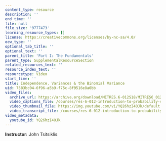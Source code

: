 ```yaml
---
content_type: resource
description: ''
end_time: ''
file: null
file_size: '9777473'
learning_resource_types: []
license: https://creativecommons.org/licenses/by-nc-sa/4.0/
ocw_type: ''
optional_tab_title: ''
optional_text: ''
parent_title: 'Part I: The Fundamentals'
parent_type: SupplementalResourceSection
related_resources_text: ''
resource_index_text: ''
resourcetype: Video
start_time: ''
title: Independence, Variances & the Binomial Variance
uid: 7583bc04-6f96-a5b9-f75c-8f9516e8a0bb
video_files:
  archive_url: https://archive.org/download/MITRES.6-012S18/MITRES6_012S18_L07-07_300k.mp4
  video_captions_file: /courses/res-6-012-introduction-to-probability-spring-2018/dd8686bab82958d58a18e0341bc4e439_YQ26hzI4OJk.vtt
  video_thumbnail_file: https://img.youtube.com/vi/YQ26hzI4OJk/default.jpg
  video_transcript_file: /courses/res-6-012-introduction-to-probability-spring-2018/e74ec9809f406d2d27d1a80115b4a7af_YQ26hzI4OJk.pdf
video_metadata:
  youtube_id: YQ26hzI4OJk
---
```


**Instructor:** John Tsitsiklis

